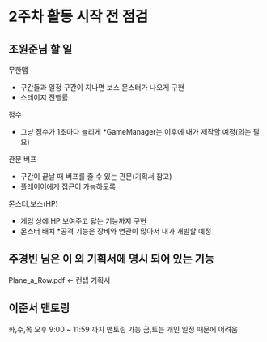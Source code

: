 # 2주차 활동 시작 전 점검
## 조원준님 할 일
무한맵
- 구간들과 일정 구간이 지나면 보스 몬스터가 나오게 구현
- 스테이지 진행률

점수
- 그냥 점수가 1초마다 늘리게
*GameManager는 이후에 내가 제작할 예정(의논 필요)

관문 버프
- 구간이 끝날 때 버프를 줄 수 있는 관문(기획서 참고)
- 플레이어에게 접근이 가능하도록

몬스터,보스(HP)
- 게임 상에 HP 보여주고 닳는 기능까지 구현
- 몬스터 배치
*공격 기능은 장비와 연관이 많아서 내가 개발할 예정

## 주경빈 님은 이 외 기획서에 명시 되어 있는 기능
Plane_a_Row.pdf <- 컨샙 기획서

## 이준서 맨토링
화,수,목 오후 9:00 ~ 11:59 까지 맨토링 가능 금,토는 개인 일정 때문에 어려움